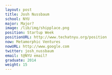 ```yaml
---
layout: post
title: Josh Nussbaum
school: NYU
major: Major?
image: /lib/img/shipplace.png
position: Startup Week
positionURL: http://www.techatnyu.org/position
now: Metamorphic Ventures
nowURL: http://www.google.com
twitter: josh_nussbaum
email: t@NYU email?
graduate: 2014
weight: 15
---
```

